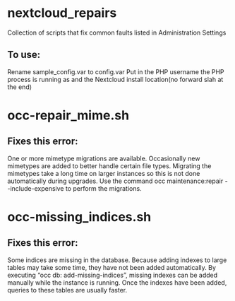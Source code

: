 # nextcloud_repairs
Collection of scripts that fix common faults listed in Administration Settings

## To use:
Rename sample_config.var to config.var
Put in the PHP username the PHP process is running as and the Nextcloud install location(no forward slah at the end)



# occ-repair_mime.sh

## Fixes this error:
One or more mimetype migrations are available. Occasionally new mimetypes are added to better handle certain file types. Migrating the mimetypes take a long time on larger instances so this is not done automatically during upgrades. Use the command occ maintenance:repair --include-expensive to perform the migrations.


# occ-missing_indices.sh

## Fixes this error:
Some indices are missing in the database. Because adding indexes to large tables may take some time, they have not been added automatically. By executing “occ db: add-missing-indices”, missing indexes can be added manually while the instance is running. Once the indexes have been added, queries to these tables are usually faster.
